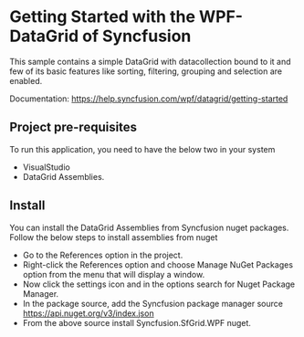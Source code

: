 # Getting Started with the WPF-DataGrid of Syncfusion
This sample contains a simple DataGrid with datacollection bound to it and few of its basic features like sorting, filtering, grouping and selection are enabled.

Documentation: https://help.syncfusion.com/wpf/datagrid/getting-started

## Project pre-requisites
To run this application, you need to have the below two in your system
* VisualStudio
* DataGrid Assemblies.

## Install
You can install the DataGrid Assemblies from Syncfusion nuget packages.
Follow the below steps to install assemblies from nuget
* Go to the References option in the project.
* Right-click the References option and choose Manage NuGet Packages option from the menu that will display a window.
* Now click the settings icon and in the options search for Nuget Package Manager.
* In the package source, add the Syncfusion package manager source https://api.nuget.org/v3/index.json
* From the above source install Syncfusion.SfGrid.WPF nuget.
